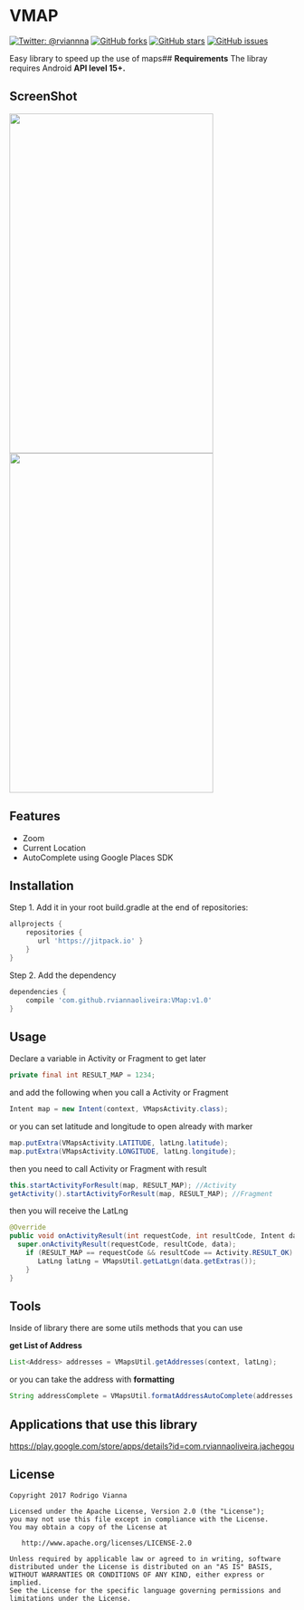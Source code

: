  # **VMAP**

[![Twitter: @rviannna](https://img.shields.io/twitter/url/https/github.com/rviannaoliveira/VMap.svg?style=social)](https://twitter.com/rviannna)
[![GitHub forks](https://img.shields.io/github/forks/rviannaoliveira/VMap.svg)](https://github.com/rviannaoliveira/VMap/network)
[![GitHub stars](https://img.shields.io/github/stars/rviannaoliveira/VMap.svg)](https://github.com/rviannaoliveira/VMap/stargazers)
[![GitHub issues](https://img.shields.io/github/issues/rviannaoliveira/VMap.svg)](https://github.com/rviannaoliveira/VMap/issues)

Easy library to speed up the use of maps## **Requirements**
The libray requires Android **API level 15+.**

## **ScreenShot**
<img src="https://github.com/rviannaoliveira/VMap/blob/master/images/first.png" width="360" height="600">
<img src="https://github.com/rviannaoliveira/VMap/blob/master/images/second.png" width="360" height="600">

## **Features**
* Zoom
* Current Location
* AutoComplete using Google Places SDK

## **Installation**
Step 1. Add it in your root build.gradle at the end of repositories:

```gradle
allprojects {
    repositories {
       url 'https://jitpack.io' }
    }
}
```
Step 2. Add the dependency
```gradle
dependencies {
    compile 'com.github.rviannaoliveira:VMap:v1.0'
}
```

## **Usage**
Declare a variable in Activity or Fragment to get later
```java
private final int RESULT_MAP = 1234;
```
and add the following when you call a Activity or Fragment
```java
Intent map = new Intent(context, VMapsActivity.class);
```
or you can set latitude and longitude to open already with marker

```java
map.putExtra(VMapsActivity.LATITUDE, latLng.latitude);
map.putExtra(VMapsActivity.LONGITUDE, latLng.longitude);
```
then you need to call Activity or Fragment with result

```java
this.startActivityForResult(map, RESULT_MAP); //Activity 
getActivity().startActivityForResult(map, RESULT_MAP); //Fragment
```

then you will receive the LatLng 
```java
@Override
public void onActivityResult(int requestCode, int resultCode, Intent data) {
  super.onActivityResult(requestCode, resultCode, data);
    if (RESULT_MAP == requestCode && resultCode == Activity.RESULT_OK) {
       LatLng latLng = VMapsUtil.getLatLgn(data.getExtras());
    }
}
```
## **Tools**
Inside of library there are some utils methods that you can use

**get List of Address**
```java
List<Address> addresses = VMapsUtil.getAddresses(context, latLng);
```
or you can take the address with **formatting**
```java
String addressComplete = VMapsUtil.formatAddressAutoComplete(addresses.get(0).getThoroughfare(), addresses.get(0).getSubThoroughfare());
```

## **Applications that use this library**

https://play.google.com/store/apps/details?id=com.rviannaoliveira.jachegou

## **License**

```
Copyright 2017 Rodrigo Vianna

Licensed under the Apache License, Version 2.0 (the "License");
you may not use this file except in compliance with the License.
You may obtain a copy of the License at

   http://www.apache.org/licenses/LICENSE-2.0

Unless required by applicable law or agreed to in writing, software
distributed under the License is distributed on an "AS IS" BASIS,
WITHOUT WARRANTIES OR CONDITIONS OF ANY KIND, either express or implied.
See the License for the specific language governing permissions and
limitations under the License.
```

















